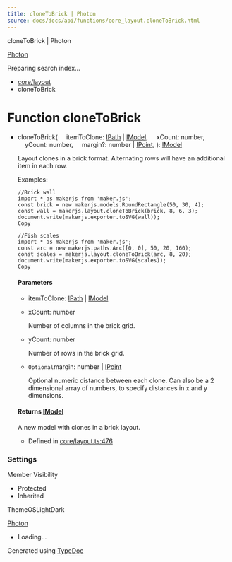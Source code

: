 ```yaml
---
title: cloneToBrick | Photon
source: docs/docs/api/functions/core_layout.cloneToBrick.html
---
```


cloneToBrick | Photon

[Photon](../index.html)




Preparing search index...

* [core/layout](../modules/core_layout.html)
* cloneToBrick

# Function cloneToBrick

* cloneToBrick(
      itemToClone: [IPath](../interfaces/core_schema.IPath.html) | [IModel](../interfaces/core_schema.IModel.html),
      xCount: number,
      yCount: number,
      margin?: number | [IPoint](../interfaces/core_schema.IPoint.html),
  ): [IModel](../interfaces/core_schema.IModel.html)

  Layout clones in a brick format. Alternating rows will have an additional item in each row.

  Examples:

  ```
  //Brick wall
  import * as makerjs from 'maker.js';
  const brick = new makerjs.models.RoundRectangle(50, 30, 4);
  const wall = makerjs.layout.cloneToBrick(brick, 8, 6, 3);
  document.write(makerjs.exporter.toSVG(wall));
  Copy
  ```

  ```
  //Fish scales
  import * as makerjs from 'maker.js';
  const arc = new makerjs.paths.Arc([0, 0], 50, 20, 160);
  const scales = makerjs.layout.cloneToBrick(arc, 8, 20);
  document.write(makerjs.exporter.toSVG(scales));
  Copy
  ```

  #### Parameters

  + itemToClone: [IPath](../interfaces/core_schema.IPath.html) | [IModel](../interfaces/core_schema.IModel.html)
  + xCount: number

    Number of columns in the brick grid.
  + yCount: number

    Number of rows in the brick grid.
  + `Optional`margin: number | [IPoint](../interfaces/core_schema.IPoint.html)

    Optional numeric distance between each clone. Can also be a 2 dimensional array of numbers, to specify distances in x and y dimensions.

  #### Returns [IModel](../interfaces/core_schema.IModel.html)

  A new model with clones in a brick layout.

  + Defined in [core/layout.ts:476](https://github.com/mwhite454/photon/blob/main/packages/photon/src/core/layout.ts#L476)

### Settings

Member Visibility

* Protected
* Inherited

ThemeOSLightDark

[Photon](../index.html)

* Loading...

Generated using [TypeDoc](https://typedoc.org/)
